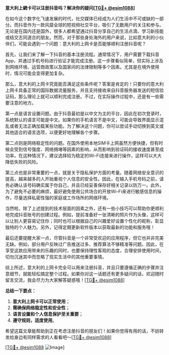 **意大利上網卡可以注册抖音吗？解决你的疑问[[TG💪+ @esim1088](https://t.me/s/esim1088)]**

在如今这个数字化飞速发展的时代，社交媒体已经成为人们生活中不可或缺的一部分。而抖音作为一款风靡全球的短视频社交平台，吸引了无数用户的关注和参与。无论是在国内还是国外，很多人都希望通过抖音分享自己的生活点滴、学习新技能或结交志同道合的朋友。然而，对于那些身处海外的用户来说，比如意大利的小伙伴们，可能会遇到一个问题：意大利的上网卡是否能够顺利注册抖音呢？

首先，让我们来了解一下抖音的基本注册流程。通常情况下，用户需要下载抖音App，并通过手机号码进行验证才能完成注册。这一步骤看似简单，但实际上涉及到网络环境、运营商政策以及国家间的法律限制等多个因素。尤其是在境外使用时，情况可能会变得更加复杂。

那么，意大利的上网卡究竟能否满足这些条件呢？答案是肯定的！只要你的意大利上网卡具备正常的国际数据流量服务，并且支持接收来自抖音服务器发送的短信验证码，那么理论上就可以顺利完成注册。不过，在实际操作过程中，还是有一些需要注意的地方。

第一点是语言设置问题。由于抖音最初是以中文为主的平台，因此在初次登录时，系统默认的语言可能是中文。如果你的手机语言不是中文，可能会导致界面显示混乱或者无法正确加载某些功能。为了解决这个问题，你可以尝试手动切换到英文或其他适合的语言选项，以便更好地理解各个步骤。

第二点则是网络稳定性的问题。在国外使用本地SIM卡上网虽然方便快捷，但有时候会受到信号强度、网络拥堵等因素的影响，从而影响到验证码的接收速度甚至成功率。在这种情况下，建议选择较为稳定的Wi-Fi连接来进行操作，这样可以大大降低失败的风险。

第三点也是非常重要的一点，就是关于隐私保护方面的考量。随着网络安全意识的提高，越来越多的人开始重视个人信息的安全性。因此，在输入手机号码之前，请务必确认该号码确实属于你自己，并且已经妥善保存好相关记录以防万一。此外，为了避免不必要的麻烦，最好避免使用公共场合的开放Wi-Fi来进行敏感信息的操作，尽量选择私密性强的家庭或工作场所的网络环境。

当然啦，除了上述提到的技术层面的因素之外，还有一些小技巧可以帮助你更顺利地完成抖音账号的创建过程。例如，提前准备好一张清晰的照片作为头像，这样可以让别人更容易记住你；同时也可以根据自己的兴趣爱好设置个性化的昵称，彰显独特的个人魅力。另外，记得定期更新软件版本以获取最新的功能和服务哦！

最后还要提醒大家一点，尽管抖音是一个非常受欢迎的应用程序，但它也并非完美无缺。例如，部分用户反映过广告推送过多、推荐算法不够精准等问题。因此，在享受这款应用带来的乐趣的同时，也要保持理性客观的态度，合理安排使用时间，切勿沉迷其中而忽略了现实生活中的其他重要事情。

综上所述，意大利的上网卡完全可以用来注册抖音，并且只要遵循正确的步骤并注意细节，就能轻松搞定整个过程。如果你对这一话题还有更多疑问的话，欢迎随时留言交流，我会尽力为大家解答疑惑哦！[[TG💪+ @esim1088](https://t.me/s/esim1088)]

**总结一下要点：**
1. **意大利上网卡可以正常使用**；
2. **需确保网络稳定性和安全性**；
3. **语言设置和个人信息保护至关重要**；
4. **遵守规则，适度使用**。

希望这篇文章能帮助到正在考虑注册抖音的朋友们！如果你觉得有用的话，不妨转发给身边有同样需求的人看看吧～[[TG💪+ @esim1088](https://t.me/s/esim1088)] 

[[TG💪+ @esim1088](https://t.me/s/esim1088) ![Image](https://i.postimg.cc/4NQfJmqS/Snipaste-2025-05-13-00-14-12.png)]